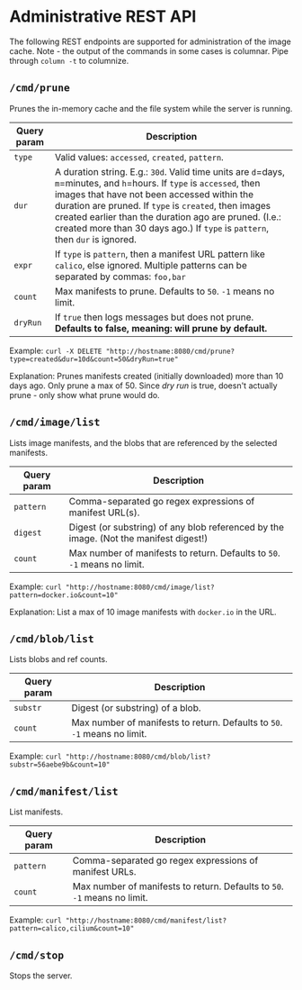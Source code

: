# Administrative REST API

The following REST endpoints are supported for administration of the image cache. Note - the output of the commands in some cases is columnar. Pipe through `column -t` to columnize.

## `/cmd/prune`

Prunes the in-memory cache and the file system while the server is running.

| Query param | Description |
|-|-|
| `type` | Valid values: `accessed`, `created`, `pattern`. |
| `dur` | A duration string. E.g.: `30d`. Valid time units are `d`=days, `m`=minutes, and `h`=hours.  If `type` is `accessed`, then images that have not been accessed within the duration are pruned. If `type` is `created`, then images created earlier than the duration ago are pruned. (I.e.: created more than 30 days ago.) If `type` is `pattern`, then `dur` is ignored. |
| `expr` | If `type` is `pattern`, then a manifest URL pattern like `calico`, else ignored. Multiple patterns can be separated by commas: `foo,bar`|
| `count` | Max manifests to prune. Defaults to `50`. `-1` means no limit. |
| `dryRun` | If `true` then logs messages but does not prune. **Defaults to false, meaning: will prune by default.** |

Example: `curl -X DELETE "http://hostname:8080/cmd/prune?type=created&dur=10d&count=50&dryRun=true"`

Explanation: Prunes manifests created (initially downloaded) more than 10 days ago. Only prune a max of 50. Since _dry run_ is true, doesn't actually prune - only show what prune would do.

## `/cmd/image/list`

Lists image manifests, and the blobs that are referenced by the selected manifests.

| Query param | Description |
|-|-|
| `pattern` | Comma-separated go regex expressions of manifest URL(s). |
| `digest` | Digest (or substring) of any blob referenced by the image. (Not the manifest digest!) |
| `count` | Max number of manifests to return. Defaults to `50`. `-1` means no limit. |

Example: `curl "http://hostname:8080/cmd/image/list?pattern=docker.io&count=10"`

Explanation: List a max of 10 image manifests with `docker.io` in the URL.

## `/cmd/blob/list`

Lists blobs and ref counts.

| Query param | Description |
|-|-|
| `substr` | Digest (or substring) of a blob. |
| `count` | Max number of manifests to return. Defaults to `50`. `-1` means no limit. |

Example: `curl "http://hostname:8080/cmd/blob/list?substr=56aebe9b&count=10"`

## `/cmd/manifest/list`

List manifests.

| Query param | Description |
|-|-|
| `pattern` | Comma-separated go regex expressions of manifest URLs. |
| `count` | Max number of manifests to return. Defaults to `50`. `-1` means no limit. |

Example: `curl "http://hostname:8080/cmd/manifest/list?pattern=calico,cilium&count=10"`

## `/cmd/stop`

Stops the server.
